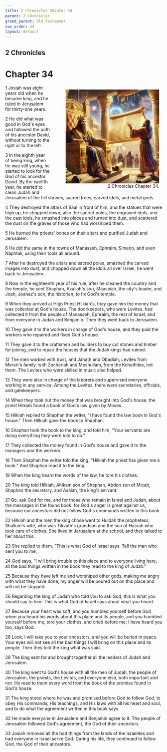 ```yaml
---
title: 2 Chronicles Chapter 34
parent: 2 Chronicles
grand_parent: Old Testament
nav_order: 34
layout: default
---
```


## 2 Chronicles

# Chapter 34

<figure style="float: right; margin-right: 10px;">
    <img src="/assets/Image/2 Chronicles/500/34.jpg" alt="2 Chronicles Chapter 34" style="width: 300px; height: 300px; float: right;padding-left: 10px;"/>
    <figcaption style="clear: both;text-align: right;">2 Chronicles Chapter 34.</figcaption>
</figure>
1 Josiah was eight years old when he became king, and he ruled in Jerusalem for thirty-one years.

2 He did what was good in God's eyes and followed the path of his ancestor David, without turning to the right or to the left.

3 In the eighth year of being king, when he was still young, he started to look for the God of his ancestor David. By the twelfth year, he started to clean Judah and Jerusalem of the hill shrines, sacred trees, carved idols, and metal gods.

4 They destroyed the altars of Baal in front of him, and the statues that were high up, he chopped down; also the sacred poles, the engraved idols, and the cast idols, he smashed into pieces and turned into dust, and scattered the dust on the graves of those who had worshiped them.

5 He burned the priests' bones on their altars and purified Judah and Jerusalem.

6 He did the same in the towns of Manasseh, Ephraim, Simeon, and even Naphtali, using their tools all around.

7 After he destroyed the altars and sacred poles, smashed the carved images into dust, and chopped down all the idols all over Israel, he went back to Jerusalem.

8 Now in the eighteenth year of his rule, after he cleaned the country and the temple, he sent Shaphan, Azaliah's son, Maaseiah, the city's leader, and Joah, Joahaz's son, the historian, to fix God's temple.

9 When they arrived at High Priest Hilkiah's, they gave him the money that was collected at God's house. The doorkeepers, who were Levites, had collected it from the people of Manasseh, Ephraim, the rest of Israel, and from everyone in Judah and Benjamin. Then they went back to Jerusalem.

10 They gave it to the workers in charge of God's house, and they paid the workers who repaired and fixed God's house.

11 They gave it to the craftsmen and builders to buy cut stones and timber for joining, and to repair the houses that the Judah kings had ruined.

12 The men worked with trust, and Jahath and Obadiah, Levites from Merari's family, with Zechariah and Meshullam, from the Kohathites, led them. The Levites who were skilled in music also helped.

13 They were also in charge of the laborers and supervised everyone working in any service. Among the Levites, there were secretaries, officials, and gatekeepers.

14 When they took out the money that was brought into God's house, the priest Hilkiah found a book of God's law given by Moses.

15 Hilkiah replied to Shaphan the writer, "I have found the law book in God's house." Then Hilkiah gave the book to Shaphan.

16 Shaphan took the book to the king, and told him, "Your servants are doing everything they were told to do."

17 They collected the money found in God's house and gave it to the managers and the workers.

18 Then Shaphan the writer told the king, "Hilkiah the priest has given me a book." And Shaphan read it to the king.

19 When the king heard the words of the law, he tore his clothes.

20 The king told Hilkiah, Ahikam son of Shaphan, Abdon son of Micah, Shaphan the secretary, and Asaiah, the king's servant:

21 Go, ask God for me, and for those who remain in Israel and Judah, about the messages in the found book: for God's anger is great against us, because our ancestors did not follow God's commands written in this book.

22 Hilkiah and the men the king chose went to Huldah the prophetess, Shallum's wife, who was Tikvath's grandson and the son of Hasrah who took care of clothes. She lived in Jerusalem at the school, and they talked to her about this.

23 She replied to them, "This is what God of Israel says: Tell the man who sent you to me,

24 God says, "I will bring trouble to this place and to everyone living here, all the bad things written in the book they read to the king of Judah."

25 Because they have left me and worshiped other gods, making me angry with what they have done, my anger will be poured out on this place and will not be stopped.

26 Regarding the king of Judah who told you to ask God, this is what you should say to him: This is what God of Israel says about what you heard.

27 Because your heart was soft, and you humbled yourself before God when you heard his words about this place and its people, and you humbled yourself before me, tore your clothes, and cried before me; I have heard you too, says God.

28 Look, I will take you to your ancestors, and you will be buried in peace. Your eyes will not see all the bad things I will bring on this place and its people. Then they told the king what was said.

29 The king sent for and brought together all the leaders of Judah and Jerusalem.

30 The king went to God's house with all the men of Judah, the people of Jerusalem, the priests, the Levites, and everyone else, both important and not. He read to them every word from the book of the promise found in God's house.

31 The king stood where he was and promised before God to follow God, to obey His commands, His teachings, and His laws with all his heart and soul, and to do what the agreement written in this book says.

32 He made everyone in Jerusalem and Benjamin agree to it. The people of Jerusalem followed God's agreement, the God of their ancestors.

33 Josiah removed all the bad things from the lands of the Israelites and had everyone in Israel serve God. During his life, they continued to follow God, the God of their ancestors.


